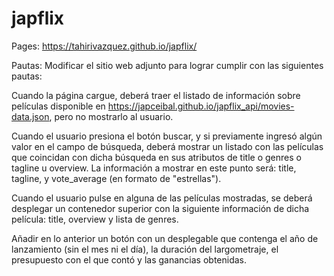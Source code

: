 # japflix

Pages: https://tahirivazquez.github.io/japflix/

Pautas: Modificar el sitio web adjunto para lograr cumplir con las siguientes pautas:

Cuando la página cargue, deberá traer el listado de información sobre películas disponible en https://japceibal.github.io/japflix_api/movies-data.json, pero no mostrarlo al usuario.

Cuando el usuario presiona el botón buscar, y si previamente ingresó algún valor en el campo de búsqueda, deberá mostrar un listado con las películas que coincidan con dicha búsqueda en sus atributos de title o genres o tagline u overview. La información a mostrar en este punto será: title, tagline, y vote_average (en formato de "estrellas").

Cuando el usuario pulse en alguna de las películas mostradas, se deberá desplegar un contenedor superior con la siguiente información de dicha película: title, overview y lista de genres.

Añadir en lo anterior un botón con un desplegable que contenga el año de lanzamiento (sin el mes ni el día), la duración del largometraje, el presupuesto con el que contó y las ganancias obtenidas.
